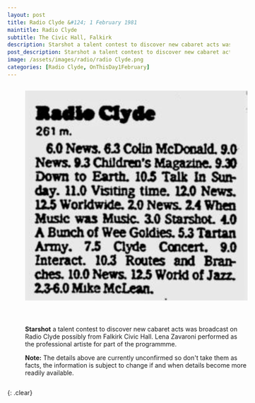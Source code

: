 ```yaml
---
layout: post
title: Radio Clyde &#124; 1 February 1981
maintitle: Radio Clyde
subtitle: The Civic Hall, Falkirk
description: Starshot a talent contest to discover new cabaret acts was broadcast possibly from Falkirk Civic Hall. Lena Zavaroni performed as the professional artiste for part of the programmme.
post_description: Starshot a talent contest to discover new cabaret acts was broadcast possibly from Falkirk Civic Hall. Lena Zavaroni performed as the professional artiste for part of the programmme.
image: /assets/images/radio/radio Clyde.png
categories: [Radio Clyde, OnThisDay1February]
---
```


<figure class="fig1">
<img src="/assets/images/radio/radio Clyde.png" class="full-width"/>
</figure>

<figure class="fig2">
<p><strong>Starshot</strong> a talent contest to discover new cabaret acts was broadcast on Radio Clyde possibly from Falkirk Civic Hall. Lena Zavaroni performed as the professional artiste for part of the programmme.</p>
<p><strong>Note:</strong> The details above are currently unconfirmed so don't take them as facts, the information is subject to change if and when details become more readily available.</p>
</figure>

<br />{: .clear}

<style>
.fig1 {float:left; width:49%;}

.fig2 {float:right; width:49%;}

@media screen and (orientation:portrait) {
.fig1 {float:left; width:100%; margin-bottom: 25px;}
.fig2 {float:left; width:100%;}
}
</style>

